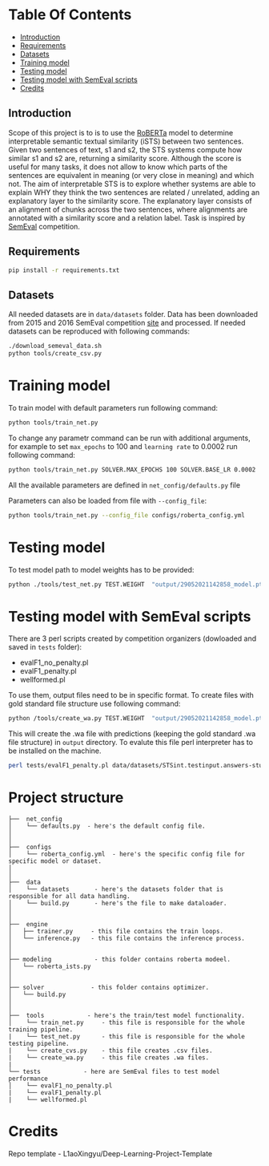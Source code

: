 # Table Of Contents
-  [Introduction](#introduction)
-  [Requirements](#requirements)
-  [Datasets](#datasets)
-  [Training model](#training-model)
-  [Testing model](#testing-model)
-  [Testing model with SemEval scripts](#testing-model-with-semeval-scripts)
-  [Credits](#credits)

## Introduction
Scope of this project is to is to use the [RoBERTa](https://arxiv.org/abs/1907.11692) model to determine interpretable semantic textual similarity (iSTS) between two sentences. Given two sentences of text, s1 and s2, the STS systems compute how similar s1 and s2 are, returning a similarity score. Although the score is useful for many tasks, it does not allow to know which parts of the sentences are equivalent in meaning (or very close in meaning) and which not. The aim of interpretable STS is to explore whether systems are able to explain WHY they think the two sentences are related / unrelated, adding an explanatory layer to the similarity score. The explanatory layer consists of an alignment of chunks across the two sentences, where alignments are annotated with a similarity score and a relation label. Task is inspired by [SemEval](https://alt.qcri.org/semeval2020/) competition.


## Requirements
```bash
pip install -r requirements.txt
```
## Datasets
All needed datasets are in `data/datasets` folder. Data has been downloaded from 2015 and 2016 SemEval competition [site](http://ixa2.si.ehu.eus/stswiki/index.php/Main_Page#Interpretable_STS) and processed. If needed datasets can be reproduced with following commands:
```bash
./download_semeval_data.sh
python tools/create_csv.py
```
# Training model 
To train model with default parameters run following command:
```bash
python tools/train_net.py
```
To change any parametr command can be run with additional arguments, for example to set `max_epochs` to 100 and `learning rate` to 0.0002 run following command:
```bash
python tools/train_net.py SOLVER.MAX_EPOCHS 100 SOLVER.BASE_LR 0.0002
```
All the available parameters are defined in `net_config/defaults.py` file

Parameters can also be loaded from file with `--config_file`:
```bash
python tools/train_net.py --config_file configs/roberta_config.yml
```

# Testing model 
To test model path to model weights has to be provided:
```bash
python ./tools/test_net.py TEST.WEIGHT  "output/29052021142858_model.pt"
```

# Testing model with SemEval scripts
There are 3 perl scripts created by competition organizers (dowloaded and saved in `tests` folder):
- evalF1_no_penalty.pl
- evalF1_penalty.pl
- wellformed.pl

To use them, output files need to be in specific format. To create files with gold standard file structure use following command:
```bash
python /tools/create_wa.py TEST.WEIGHT  "output/29052021142858_model.pt" DATASETS.TEST_WA "data/datasets/STSint.testinput.answers-students.wa"
```
This will create the .wa file with predictions (keeping the gold standard .wa file structure) in `output` directory. To evalute this file perl interpreter has to be installed on the machine. 
```bash
perl tests/evalF1_penalty.pl data/datasets/STSint.testinput.answers-students.wa output/STSint.testinput.answers-student_predicted.wa --debug=0
```

# Project structure

```
├──  net_config
│    └── defaults.py  - here's the default config file.
│
│
├──  configs  
│    └── roberta_config.yml  - here's the specific config file for specific model or dataset.
│ 
│
├──  data  
│    └── datasets       - here's the datasets folder that is responsible for all data handling.
│    └── build.py       - here's the file to make dataloader.
│    
│
├──  engine
│   ├── trainer.py     - this file contains the train loops.
│   └── inference.py   - this file contains the inference process.
│
│
├── modeling            - this folder contains roberta modeel.
│   └── roberta_ists.py
│
│
├── solver             - this folder contains optimizer.
│   └── build.py
│   
│ 
├──  tools            - here's the train/test model functionality.
│    └── train_net.py     - this file is responsible for the whole training pipeline.
|    └── test_net.py      - this file is responsible for the whole testing pipeline.
|    └── create_cvs.py    - this file creates .csv files.
|    └── create_wa.py     - this file creates .wa files.
|
└── tests            - here are SemEval files to test model performance
│    └── evalF1_no_penalty.pl
|    └── evalF1_penalty.pl
|    └── wellformed.pl
```


# Credits
Repo template - L1aoXingyu/Deep-Learning-Project-Template



